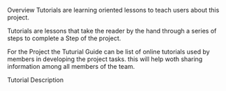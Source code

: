 Overview
Tutorials are learning oriented lessons to teach users about this project.

Tutorials are lessons that take the reader by the hand through a series of steps to complete a Step of the project.

For the Project the Tuturial Guide can be list of online tutorials used by members in developing the project tasks. this will help woth sharing information among all members of the team.

Tutorial	Description
